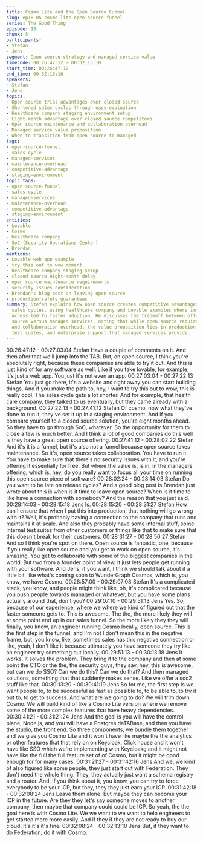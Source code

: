 ```yaml
---
title: Cosmo Lite and the Open Source Funnel
slug: ep18-05-cosmo-lite-open-source-funnel
series: The Good Thing
episode: 18
chunk: 5
participants:
- Stefan
- Jens
segment: Open source strategy and managed service value
timecode: 00:26:47:12 – 00:32:13:10
start_time: 00:26:47:12
end_time: 00:32:13:10
speakers:
- Stefan
- Jens
topics:
- Open source trial advantages over closed source
- Shortened sales cycles through easy evaluation
- Healthcare company staging environment setup
- Eight-month advantage over closed source competitors
- Open source maintenance and collaboration overhead
- Managed service value proposition
- When to transition from open source to managed
tags:
- open-source-funnel
- sales-cycle
- managed-services
- maintenance-overhead
- competitive-advantage
- staging-environment
topic_tags:
- open-source-funnel
- sales-cycle
- managed-services
- maintenance-overhead
- competitive-advantage
- staging-environment
entities:
- Lovable
- Cosmo
- Healthcare company
- SoC (Security Operations Center)
- Brendan
mentions:
- Lovable web app example
- try this out to wow moment
- healthcare company staging setup
- closed source eight-month delay
- open source maintenance requirements
- security issues consideration
- Brendan's blog post on leaving open source
- production safety guarantees
summary: Stefan explains how open source creates competitive advantages by shortening
  sales cycles, using healthcare company and Lovable examples where immediate trial
  access led to faster adoption. He discusses the tradeoff between offering free open
  source versus managed services, noting that while open source requires maintenance
  and collaboration overhead, the value proposition lies in production safety, internal
  test suites, and enterprise support that managed services provide.
---
```


00:26:47:12 - 00:27:03:04
Stefan
Have a couple of comments on it. And then after that we'll jump into the TAB. But, on open
source, I think you're absolutely right, because these companies are able to try it out. And this is
just kind of for any software as well. Like if you take lovable, for example, it's just a web app.
You just it's not even an app.
00:27:03:04 - 00:27:22:13
Stefan
You just go there, it's a website and right away you can start building things. And if you make the
path to, hey, I want to try this out to wow, this is really cool. The sales cycle gets a lot shorter.
And for example, that health care company, they talked to us eventually, but they came already
with a background.
00:27:22:13 - 00:27:41:12
Stefan
Of cosmo, now what they've done to run it, they've set it up in a staging environment. And if you
compare yourself to a closed source solution, you're eight months ahead. So they have to go
through SoC, whatever. So the opportunity for them to close a few is much better. And I think a
lot of good companies do this well is they have a great open source offering.
00:27:41:12 - 00:28:02:22
Stefan
And it's it is a funnel, but it's also not a funnel because open source takes maintenance. So it's,
open source takes collaboration. You have to run it. You have to make sure that there's no
security issues with it, and you're offering it essentially for free. But where the value is, is in, in
the managers offering, which is, hey, do you really want to focus all your time on running this
open source piece of software?
00:28:02:24 - 00:28:14:03
Stefan
Do you want to be late on release cycles? And a good blog post is Brendan just wrote about this
is when is it time to leave open source? When is it time to like have a connection with
somebody? And the reason that you just said.
00:28:14:03 - 00:28:15:18
Jens
Is.
00:28:15:20 - 00:28:31:27
Stefan
How can I ensure that when I put this into production, that nothing will go wrong with it? Well, it's
probably having a connection to the company that runs and maintains it at scale. And also they
probably have some internal stuff, some internal test suites from other customers or things like
that to make sure that this doesn't break for their customers.
00:28:31:27 - 00:28:56:27
Stefan
And so I think you're spot on there. Open source is fantastic, one, because if you really like
open source and you get to work on open source, it's amazing. You get to collaborate with some
of the biggest companies in the world. But two from a founder point of view, it just lets people
get running with your software. And Jens, if you want, I think we should talk about it a little bit,
like what's coming soon to WunderGraph Cosmos, which is, you know, we have Cosmo.
00:28:57:00 - 00:29:07:08
Stefan
It's a complicated stack, you know, and people might think like, oh, it's complicated because you
push people towards managed or whatever, but you have some plans actually around that, don't
you?
00:29:07:10 - 00:29:51:13
Jens
Yes. So, because of our experience, where we where we kind of figured out that the faster
someone gets to. This is awesome. The the, the more likely they will at some point end up in our
sales funnel. So the more likely they they will finally, you know, an engineer running Cosmo
locally, open source. This is the first step in the funnel, and I'm not I don't mean this in the
negative frame, but, you know, like, sometimes sales has this negative connection or like, yeah,
I don't like it because ultimately you have someone they try like an engineer try something out
locally.
00:29:51:13 - 00:30:13:18
Jens
It works. It solves the problem. They bring it to the company and then at some point the CTO or
the the, the security guys, they say, hey, this is awesome, but can we do SSO? Can we do this?
Can we do that? And then managed solutions, something that that suddenly makes sense. Like
we offer a soc2 stuff like that.
00:30:13:20 - 00:30:41:19
Jens
So for me, the first step is we want people to, to be successful as fast as possible to, to be able
to, to try it out to, to get to success. And what are we going to do? We will trim down Cosmo. We
will build kind of like a Cosmo Lite version where we remove some of the more complex
features that have heavy dependencies.
00:30:41:21 - 00:31:21:24
Jens
And the goal is you will have the control plane, Node.js, and you will have a Postgres
daTABase, and then you have the studio, the front end. So three components, we bundle them
together and we give you Cosmo Lite and it won't have like maybe the the analytics or other
features that that rely on on Keycloak. Click house and it won't have like SSO which we're
implementing with Keycloakg and it might not have like the full the full feature set of of Cosmo,
but it might be good enough for for many cases.
00:31:21:27 - 00:31:42:16
Jens
And we, we kind of also figured like some people, they just start out with Federation. They don't
need the whole thing. They, they actually just want a schema registry and a router. And, if you
think about it, you know, you can try to force everybody to be your ICP, but they, they they just
earn your ICP.
00:31:42:18 - 00:32:08:24
Jens
Leave them alone. But maybe they can become your ICP in the future. Are they they let's say
someone moves to another company, then maybe that company could could be ICP. So yeah,
the the goal here is with Cosmo Lite. We we want to we want to help engineers to get started
more more easily. And if they if they are not ready to buy our cloud, it's it's it's fine.
00:32:08:24 - 00:32:13:10
Jens
But, if they want to do Federation, do it with Cosmo.